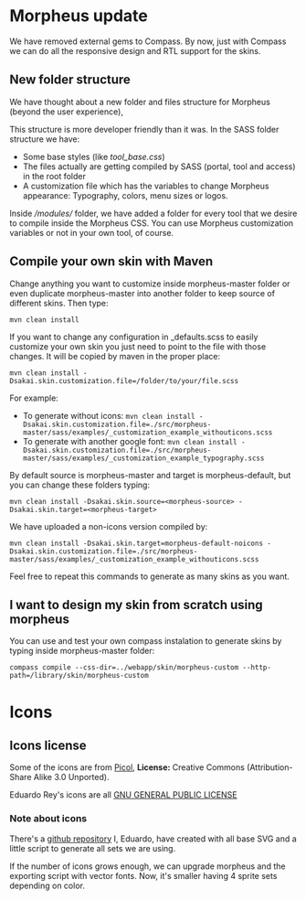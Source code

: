 # Morpheus update

We have removed external gems to Compass. By now, just with Compass we can do all the responsive design and RTL support for the skins.

## New folder structure

We have thought about a new folder and files structure for Morpheus (beyond the user experience), 

This structure is more developer friendly than it was. In the SASS folder structure we have:

- Some base styles (like *tool_base.css*)
- The files actually are getting compiled by SASS (portal, tool and access) in the root folder
- A customization file which has the variables to change Morpheus appearance: Typography, colors, menu sizes or logos.

Inside */modules/* folder, we have added a folder for every tool that we desire to compile inside the Morpheus CSS. You can use Morpheus customization variables or not in your own tool, of course.

## Compile your own skin with Maven

Change anything you want to customize inside morpheus-master folder or even duplicate morpheus-master into another folder to keep source of different skins.
Then type:

`mvn clean install`

If you want to change any configuration in _defaults.scss to easily customize your own skin you just need to point to the file with those changes. It will be copied by maven in the proper place:

`mvn clean install -Dsakai.skin.customization.file=/folder/to/your/file.scss`

For example:

 - To generate without icons: 
 `mvn clean install -Dsakai.skin.customization.file=./src/morpheus-master/sass/examples/_customization_example_withouticons.scss`
 - To generate with another google font: 
 `mvn clean install -Dsakai.skin.customization.file=./src/morpheus-master/sass/examples/_customization_example_typography.scss`

By default source is morpheus-master and target is morpheus-default, but you can change these folders typing:

`mvn clean install -Dsakai.skin.source=<morpheus-source> -Dsakai.skin.target=<morpheus-target>`

We have uploaded a non-icons version compiled by:

`mvn clean install -Dsakai.skin.target=morpheus-default-noicons -Dsakai.skin.customization.file=./src/morpheus-master/sass/examples/_customization_example_withouticons.scss`

Feel free to repeat this commands to generate as many skins as you want.

## I want to design my skin from scratch using morpheus

You can use and test your own compass instalation to generate skins by typing inside morpheus-master folder:

`compass compile --css-dir=../webapp/skin/morpheus-custom --http-path=/library/skin/morpheus-custom`

# Icons

## Icons license

Some of the icons are from [Picol](http://http://www.picol.org/), **License:** Creative Commons (Attribution-Share Alike 3.0 Unported).

Eduardo Rey's icons are all [GNU GENERAL PUBLIC LICENSE](https://github.com/SedueRey/morpheus-icons/blob/master/LICENSE)

### Note about icons

There's a [github repository](https://github.com/SedueRey/morpheus-icons) I, Eduardo, have created with all base SVG and a little script to generate all sets we are using.

If the number of icons grows enough, we can upgrade morpheus and the exporting script with vector fonts. Now, it's smaller having 4 sprite sets depending on color.